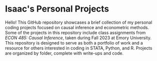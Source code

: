 # Isaac's Personal Projects

Hello! This GitHub repository showcases a brief collection of my personal coding projects focused on causal inference and econometric methods. 
Some of the projects in this repository include class assignments from _ECON 485: Causal Inference_, taken during Fall 2023 at Emory University. 
This repository is designed to serve as both a portfolio of work and a resource for others interested in coding in STATA, Python, and R. 
Projects are organized by folder, complete with write-ups and code.
